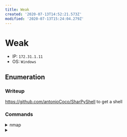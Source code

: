 ```yaml
---
title: Weak
created: '2020-07-13T14:52:21.573Z'
modified: '2020-07-13T15:24:04.279Z'
---
```


# Weak
- IP: `172.31.1.11`
- OS: `Windows`
## Enumeration
### Writeup
https://github.com/antonioCoco/SharPyShell to get a shell

### Commands
<details>
<summary>nmap</summary>

- `nmap -p 1-65535 -T4 -A -v 172.31.1.11`
```

```
</details>

<details>
<summary></summary>

- ``
```

```
</details>
